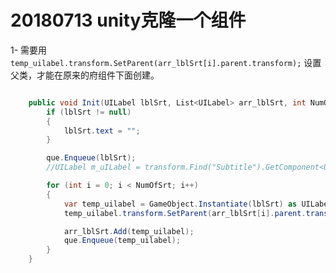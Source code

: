 # 20180713 unity克隆一个组件

1- 需要用 ` temp_uilabel.transform.SetParent(arr_lblSrt[i].parent.transform);` 设置父类，才能在原来的府组件下面创建。

```csharp

    public void Init(UILabel lblSrt, List<UILabel> arr_lblSrt, int NumOfSrt) {
        if (lblSrt != null)
        {
            lblSrt.text = "";
        }

        que.Enqueue(lblSrt);    
        //UILabel m_uILabel = transform.Find("Subtitle").GetComponent<UILabel>();

        for (int i = 0; i < NumOfSrt; i++)
        {
            var temp_uilabel = GameObject.Instantiate(lblSrt) as UILabel;
            temp_uilabel.transform.SetParent(arr_lblSrt[i].parent.transform);

            arr_lblSrt.Add(temp_uilabel);
            que.Enqueue(temp_uilabel);
        }
    }
```

